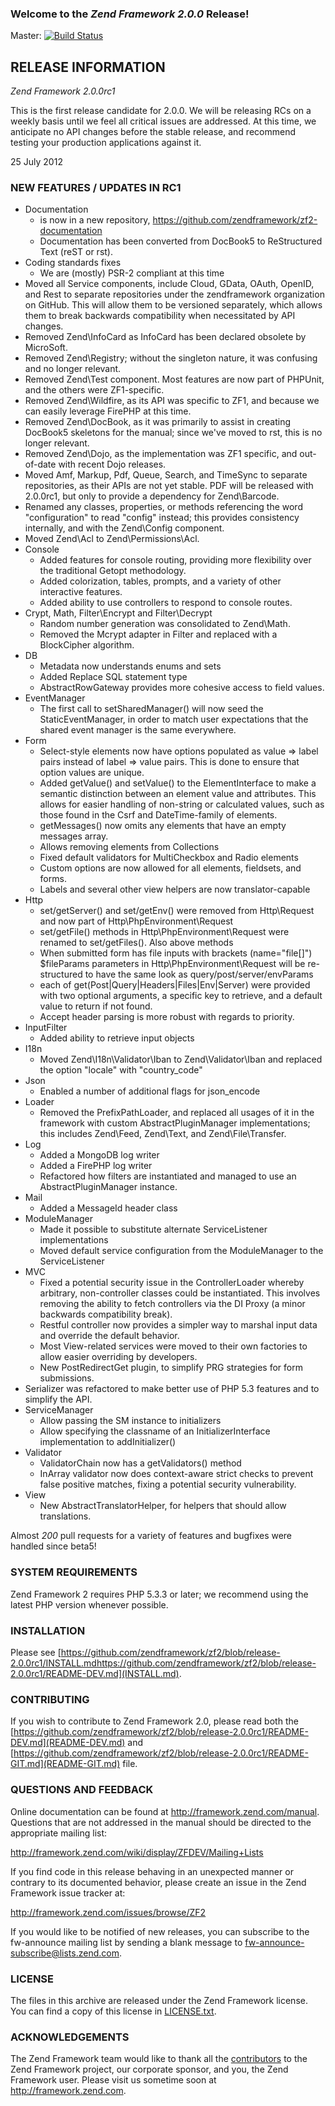 ### Welcome to the *Zend Framework 2.0.0* Release!

Master: [![Build Status](https://secure.travis-ci.org/zendframework/zf2.png?branch=master)](http://travis-ci.org/zendframework/zf2)

## RELEASE INFORMATION

*Zend Framework 2.0.0rc1*

This is the first release candidate for 2.0.0. We will be releasing RCs
on a weekly basis until we feel all critical issues are addressed. At
this time, we anticipate no API changes before the stable release, and
recommend testing your production applications against it.

25 July 2012

### NEW FEATURES / UPDATES IN RC1

 - Documentation
   - is now in a new repository,
     https://github.com/zendframework/zf2-documentation
   - Documentation has been converted from DocBook5 to ReStructured Text
     (reST or rst).
 - Coding standards fixes
   - We are (mostly) PSR-2 compliant at this time
 - Moved all Service components, include Cloud, GData, OAuth, OpenID,
   and Rest to separate repositories under the zendframework
   organization on GitHub. This will allow them to be versioned
   separately, which allows them to break backwards compatibility when
   necessitated by API changes.
 - Removed Zend\InfoCard as InfoCard has been declared obsolete by
   MicroSoft.
 - Removed Zend\Registry; without the singleton nature, it was confusing
   and no longer relevant.
 - Removed Zend\Test component. Most features are now part of PHPUnit,
   and the others were ZF1-specific.
 - Removed Zend\Wildfire, as its API was specific to ZF1, and because we
   can easily leverage FirePHP at this time.
 - Removed Zend\DocBook, as it was primarily to assist in creating
   DocBook5 skeletons for the manual; since we've moved to rst, this is
   no longer relevant.
 - Removed Zend\Dojo, as the implementation was ZF1 specific, and
   out-of-date with recent Dojo releases.
 - Moved Amf, Markup, Pdf, Queue, Search, and TimeSync to separate
   repositories, as their APIs are not yet stable. PDF will be released
   with 2.0.0rc1, but only to provide a dependency for Zend\Barcode.
 - Renamed any classes, properties, or methods referencing the word
   "configuration" to read "config" instead; this provides consistency
   internally, and with the Zend\Config component.
 - Moved Zend\Acl to Zend\Permissions\Acl.
 - Console
   - Added features for console routing, providing more flexibility over the
     traditional Getopt methodology.
   - Added colorization, tables, prompts, and a variety of other interactive
     features.
   - Added ability to use controllers to respond to console routes.
 - Crypt, Math, Filter\Encrypt and Filter\Decrypt
   - Random number generation was consolidated to Zend\Math.
   - Removed the Mcrypt adapter in Filter and replaced with a
     BlockCipher algorithm.
 - DB
   - Metadata now understands enums and sets
   - Added Replace SQL statement type
   - AbstractRowGateway provides more cohesive access to field values.
 - EventManager
   - The first call to setSharedManager() will now seed the
     StaticEventManager, in order to match user expectations that the
     shared event manager is the same everywhere.
 - Form
   - Select-style elements now have options populated as value => label
     pairs instead of label => value pairs. This is done to ensure that
     option values are unique.
   - Added getValue() and setValue() to the ElementInterface to make a
     semantic distinction between an element value and attributes. This
     allows for easier handling of non-string or calculated values, such
     as those found in the Csrf and DateTime-family of elements.
   - getMessages() now omits any elements that have an empty messages
     array.
   - Allows removing elements from Collections
   - Fixed default validators for MultiCheckbox and Radio elements
   - Custom options are now allowed for all elements, fieldsets, and
     forms.
   - Labels and several other view helpers are now translator-capable
 - Http
   - set/getServer() and set/getEnv() were removed from Http\Request
     and now part of Http\PhpEnvironment\Request
   - set/getFile() methods in Http\PhpEnvironment\Request
     were renamed to set/getFiles(). Also above methods
   - When submitted form has file inputs with brackets (name="file[]")
     $fileParams parameters in Http\PhpEnvironment\Request will be
     re-structured to have the same look as query/post/server/envParams
   - each of get(Post|Query|Headers|Files|Env|Server) were provided with
     two optional arguments, a specific key to retrieve, and a default
     value to return if not found.
   - Accept header parsing is more robust with regards to priority.
 - InputFilter
   - Added ability to retrieve input objects
 - I18n
   - Moved Zend\I18n\Validator\Iban to Zend\Validator\Iban
     and replaced the option "locale" with "country_code"
 - Json
   - Enabled a number of additional flags for json_encode
 - Loader
   - Removed the PrefixPathLoader, and replaced all usages of it in the
     framework with custom AbstractPluginManager implementations; this
     includes Zend\Feed, Zend\Text, and Zend\File\Transfer.
 - Log
   - Added a MongoDB log writer
   - Added a FirePHP log writer
   - Refactored how filters are instantiated and managed to use an
     AbstractPluginManager instance.
 - Mail
   - Added a MessageId header class
 - ModuleManager
   - Made it possible to substitute alternate ServiceListener
     implementations
   - Moved default service configuration from the ModuleManager to the
     ServiceListener
 - MVC
   - Fixed a potential security issue in the ControllerLoader whereby
     arbitrary, non-controller classes could be instantiated. This
     involves removing the ability to fetch controllers via the DI Proxy
     (a minor backwards compatibility break).
   - Restful controller now provides a simpler way to marshal input data
     and override the default behavior.
   - Most View-related services were moved to their own factories to
     allow easier overriding by developers.
   - New PostRedirectGet plugin, to simplify PRG strategies for form
     submissions.
 - Serializer was refactored to make better use of PHP 5.3 features and
   to simplify the API.
 - ServiceManager
   - Allow passing the SM instance to initializers
   - Allow specifying the classname of an InitializerInterface
     implementation to addInitializer()
 - Validator
   - ValidatorChain now has a getValidators() method
   - InArray validator now does context-aware strict checks to prevent
     false positive matches, fixing a potential security vulnerability.
 - View
   - New AbstractTranslatorHelper, for helpers that should allow
     translations.

Almost *200* pull requests for a variety of features and bugfixes were handled
since beta5!

### SYSTEM REQUIREMENTS

Zend Framework 2 requires PHP 5.3.3 or later; we recommend using the
latest PHP version whenever possible.

### INSTALLATION

Please see [https://github.com/zendframework/zf2/blob/release-2.0.0rc1/INSTALL.mdhttps://github.com/zendframework/zf2/blob/release-2.0.0rc1/README-DEV.md](INSTALL.md).

### CONTRIBUTING

If you wish to contribute to Zend Framework 2.0, please read both the
[https://github.com/zendframework/zf2/blob/release-2.0.0rc1/README-DEV.md](README-DEV.md) and [https://github.com/zendframework/zf2/blob/release-2.0.0rc1/README-GIT.md](README-GIT.md) file.

### QUESTIONS AND FEEDBACK

Online documentation can be found at http://framework.zend.com/manual.
Questions that are not addressed in the manual should be directed to the
appropriate mailing list:

http://framework.zend.com/wiki/display/ZFDEV/Mailing+Lists

If you find code in this release behaving in an unexpected manner or
contrary to its documented behavior, please create an issue in the Zend
Framework issue tracker at:

http://framework.zend.com/issues/browse/ZF2

If you would like to be notified of new releases, you can subscribe to
the fw-announce mailing list by sending a blank message to
<fw-announce-subscribe@lists.zend.com>.

### LICENSE

The files in this archive are released under the Zend Framework license.
You can find a copy of this license in [LICENSE.txt](LICENSE.txt).

### ACKNOWLEDGEMENTS

The Zend Framework team would like to thank all the [contributors](https://github.com/zendframework/zf2/contributors) to the Zend
Framework project, our corporate sponsor, and you, the Zend Framework user.
Please visit us sometime soon at http://framework.zend.com.
